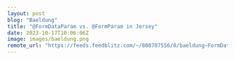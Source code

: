 ```yaml
---
layout: post
blog: "Baeldung"
title: "@FormDataParam vs. @FormParam in Jersey"
date: 2023-10-17T10:06:06Z
image: images/baeldung.png
remote_url: "https://feeds.feedblitz.com/~/800707556/0/baeldung~FormDataParam-vs-FormParam-in-Jersey"
---
```

